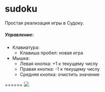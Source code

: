 # sudoku
Простая реализация игры в Судоку.

##### Управление:
 * Клавиатура:
     * Клавиша пробел: новая игра
 * Мышка:
     * Левая кнопка: +1 к текущему числу
     * Правая кнопка: -1 к текущему числу
     * Средняя кнопка: очистить значение

======
![](https://raw.githubusercontent.com/gil9red/sudoku/master/screenshot.png)
